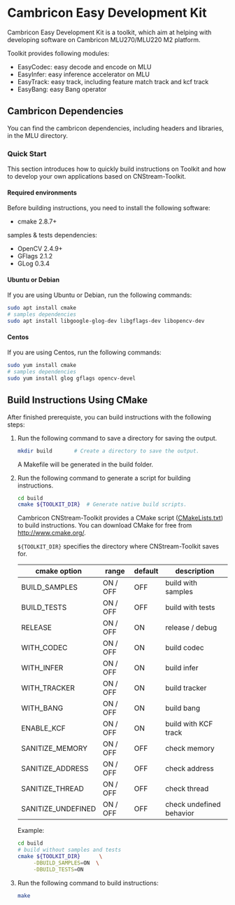 # Cambricon Easy Development Kit

Cambricon Easy Development Kit is a toolkit, which aim at helping with developing software on Cambricon MLU270/MLU220 M2 platform.

Toolkit provides following modules:
- EasyCodec: easy decode and encode on MLU
- EasyInfer: easy inference accelerator on MLU
- EasyTrack: easy track, including feature match track and kcf track
- EasyBang: easy Bang operator

## **Cambricon Dependencies** ##

You can find the cambricon dependencies, including headers and libraries, in the MLU directory.

### Quick Start ###

This section introduces how to quickly build instructions on Toolkit and how to develop your own applications based on CNStream-Toolkit.

#### **Required environments** ####

Before building instructions, you need to install the following software:

- cmake 2.8.7+

samples & tests dependencies:

- OpenCV 2.4.9+
- GFlags 2.1.2
- GLog   0.3.4

#### Ubuntu or Debian ####

If you are using Ubuntu or Debian, run the following commands:

   ```bash
   sudo apt install cmake
   # samples dependencies
   sudo apt install libgoogle-glog-dev libgflags-dev libopencv-dev
   ```

#### Centos ####

If you are using Centos, run the following commands:

   ```bash
   sudo yum install cmake
   # samples dependencies
   sudo yum install glog gflags opencv-devel
   ```

## Build Instructions Using CMake ##

After finished prerequiste, you can build instructions with the following steps:

1. Run the following command to save a directory for saving the output.

   ```bash
   mkdir build       # Create a directory to save the output.
   ```

   A Makefile will be generated in the build folder.

2. Run the following command to generate a script for building instructions.

   ```bash
   cd build
   cmake ${TOOLKIT_DIR}  # Generate native build scripts.
   ```

   Cambricon CNStream-Toolkit provides a CMake script ([CMakeLists.txt](CMakeLists.txt)) to build instructions. You can download CMake for free from <http://www.cmake.org/>.

   `${TOOLKIT_DIR}` specifies the directory where CNStream-Toolkit saves for.

   | cmake option       | range           | default | description              |
   | ------------------ | --------------- | ------- | ------------------------ |
   | BUILD_SAMPLES      | ON / OFF        | OFF     | build with samples       |
   | BUILD_TESTS        | ON / OFF        | OFF     | build with tests         |
   | RELEASE            | ON / OFF        | ON      | release / debug          |
   | WITH_CODEC         | ON / OFF        | ON      | build codec              |
   | WITH_INFER         | ON / OFF        | ON      | build infer              |
   | WITH_TRACKER       | ON / OFF        | ON      | build tracker            |
   | WITH_BANG          | ON / OFF        | ON      | build bang               |
   | ENABLE_KCF         | ON / OFF        | ON      | build with KCF track     |
   | SANITIZE_MEMORY    | ON / OFF        | OFF     | check memory             |
   | SANITIZE_ADDRESS   | ON / OFF        | OFF     | check address            |
   | SANITIZE_THREAD    | ON / OFF        | OFF     | check thread             |
   | SANITIZE_UNDEFINED | ON / OFF        | OFF     | check undefined behavior |

   Example:

   ```bash
   cd build
   # build without samples and tests
   cmake ${TOOLKIT_DIR}      \
        -DBUILD_SAMPLES=ON  \
        -DBUILD_TESTS=ON
   ```

3. Run the following command to build instructions:

   ```bash
   make
   ```

